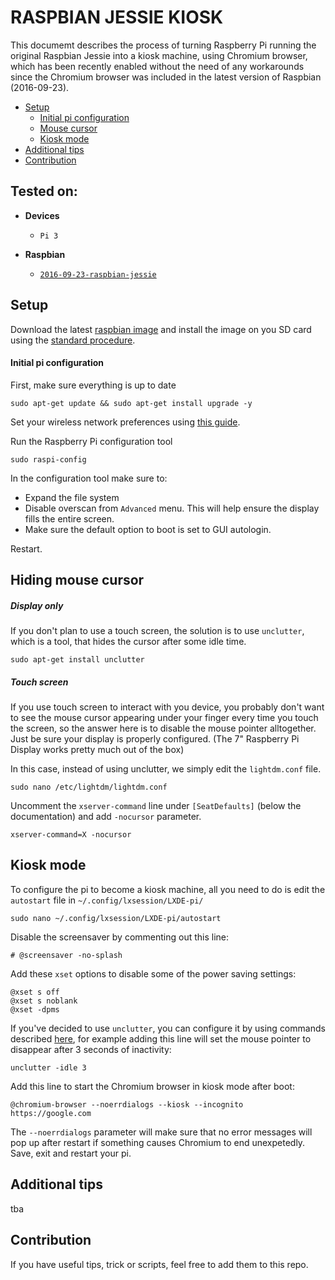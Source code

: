 # RASPBIAN JESSIE KIOSK

This documemt describes the process of turning Raspberry Pi running the original Raspbian Jessie into a kiosk machine, using Chromium browser, which has been recently enabled without the need of any workarounds since the Chromium browser was included in the latest version of Raspbian (2016-09-23).

- [Setup](#setup)
  - [Initial pi configuration](#initial-pi-configuration)
  - [Mouse cursor](#hiding-mouse-cursor)
  - [Kiosk mode](#kiosk-mode)
- [Additional tips](#additional-tips)
- [Contribution](#contribution)

## Tested on:
- **Devices**
  - `Pi 3`


- **Raspbian**
  - [`2016-09-23-raspbian-jessie`](https://downloads.raspberrypi.org/raspbian_latest)


## Setup
Download the latest [raspbian image](https://www.raspberrypi.org/downloads/raspbian/) and install the image on you SD card using the [standard procedure](https://www.raspberrypi.org/documentation/installation/installing-images/README.md).

#### Initial pi configuration
First, make sure everything is up to date

```shell
sudo apt-get update && sudo apt-get install upgrade -y
```

Set your wireless network preferences using [this guide](https://www.raspberrypi.org/documentation/configuration/wireless/wireless-cli.md).

Run the Raspberry Pi configuration tool

```shell
sudo raspi-config
```
In the configuration tool make sure to:
- Expand the file system
- Disable overscan from `Advanced` menu. This will help ensure the display fills the entire screen.
- Make sure the default option to boot is set to GUI autologin.

Restart.
## Hiding mouse cursor
##### Display only
If you don't plan to use a touch screen, the solution is to use `unclutter`, which is a tool, that hides the cursor after some idle time.

```shell
sudo apt-get install unclutter
```

##### Touch screen
If you use touch screen to interact with you device, you probably don't want to see the mouse cursor appearing under your finger every time you touch the screen, so the answer here is to disable the mouse pointer alltogether. Just be sure your display is properly configured. (The 7" Raspberry Pi Display works pretty much out of the box)

In this case, instead of using unclutter, we simply edit the `lightdm.conf` file.
```shell
sudo nano /etc/lightdm/lightdm.conf
```

Uncomment the `xserver-command` line under `[SeatDefaults]` (below the documentation) and add `-nocursor` parameter.

```
xserver-command=X -nocursor
```

## Kiosk mode
To configure the pi to become a kiosk machine, all you need to do is edit the `autostart` file in `~/.config/lxsession/LXDE-pi/`

```shell
sudo nano ~/.config/lxsession/LXDE-pi/autostart
```

Disable the screensaver by commenting out this line:
```
# @screensaver -no-splash
```
Add these `xset` options to disable some of the power saving settings:

```
@xset s off
@xset s noblank
@xset -dpms
```

If you've decided to use `unclutter`, you can configure it by using commands described [here](http://manpages.ubuntu.com/manpages/wily/man1/unclutter.1.html), for example adding this line will set the mouse pointer to disappear after 3 seconds of inactivity:

```
unclutter -idle 3
```


Add this line to start the Chromium browser in kiosk mode after boot:
```
@chromium-browser --noerrdialogs --kiosk --incognito https://google.com
```
The `--noerrdialogs` parameter will make sure that no error messages will pop up after restart if something causes Chromium to end unexpetedly.
Save, exit and restart your pi.

## Additional tips
tba

## Contribution
If you have useful tips, trick or scripts, feel free to add them to this repo.

